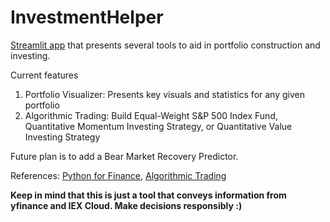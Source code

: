 # InvestmentHelper
[Streamlit app](https://snugpenguin968-financehelper-home-ivl8pi.streamlitapp.com) that presents several tools to aid in portfolio construction and investing. 

Current features
  1. Portfolio Visualizer: Presents key visuals and statistics for any given portfolio
  2. Algorithmic Trading: Build Equal-Weight S&P 500 Index Fund, Quantitative Momentum Investing Strategy, or Quantitative Value Investing Strategy
 
Future plan is to add a Bear Market Recovery Predictor.

References: [Python for Finance](https://www.youtube.com/watch?v=nNkKTJTu-mU&list=PLGLfVvz_LVvTHOWIEBAl-YOr_FC8lRmWX&ab_channel=DerekBanas), [Algorithmic Trading](https://www.youtube.com/watch?v=xfzGZB4HhEE&t=10407s&ab_channel=freeCodeCamp.org)

**Keep in mind that this is just a tool that conveys information from yfinance and IEX Cloud. Make decisions responsibly :)**
